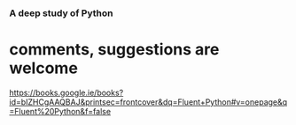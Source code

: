 ### A deep study of Python

# comments, suggestions are welcome

https://books.google.ie/books?id=bIZHCgAAQBAJ&printsec=frontcover&dq=Fluent+Python#v=onepage&q=Fluent%20Python&f=false